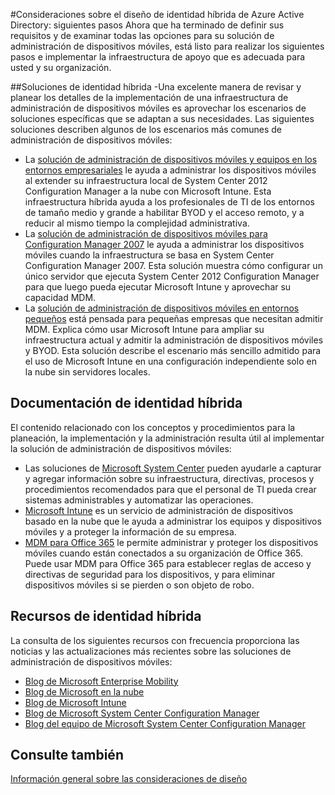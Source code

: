 <properties
	pageTitle="Consideraciones sobre el diseño de identidad híbrida de Azure Active Directory: siguientes pasos | Microsoft Azure"
	description="Un resumen y los pasos que vienen a continuación después de haber leído la guía de consideraciones de diseño de identidad híbrida"
	documentationCenter=""
	services="active-directory"
	authors="billmath"
	manager="femila"
	editor=""/>

<tags
	ms.service="active-directory"
	ms.devlang="na"
	ms.topic="article"
    ms.tgt_pltfrm="na"
    ms.workload="identity" 
	ms.date="07/18/2016"
	ms.author="billmath"/>

#Consideraciones sobre el diseño de identidad híbrida de Azure Active Directory: siguientes pasos
Ahora que ha terminado de definir sus requisitos y de examinar todas las opciones para su solución de administración de dispositivos móviles, está listo para realizar los siguientes pasos e implementar la infraestructura de apoyo que es adecuada para usted y su organización.

##Soluciones de identidad híbrida
-Una excelente manera de revisar y planear los detalles de la implementación de una infraestructura de administración de dispositivos móviles es aprovechar los escenarios de soluciones específicas que se adaptan a sus necesidades. Las siguientes soluciones describen algunos de los escenarios más comunes de administración de dispositivos móviles:

- La [solución de administración de dispositivos móviles y equipos en los entornos empresariales](https://technet.microsoft.com/library/dn582037.aspx) le ayuda a administrar los dispositivos móviles al extender su infraestructura local de System Center 2012 Configuration Manager a la nube con Microsoft Intune. Esta infraestructura híbrida ayuda a los profesionales de TI de los entornos de tamaño medio y grande a habilitar BYOD y el acceso remoto, y a reducir al mismo tiempo la complejidad administrativa.
- La [solución de administración de dispositivos móviles para Configuration Manager 2007](https://technet.microsoft.com/library/dn508400.aspx) le ayuda a administrar los dispositivos móviles cuando la infraestructura se basa en System Center Configuration Manager 2007. Esta solución muestra cómo configurar un único servidor que ejecuta System Center 2012 Configuration Manager para que luego pueda ejecutar Microsoft Intune y aprovechar su capacidad MDM.
- La [solución de administración de dispositivos móviles en entornos pequeños](https://technet.microsoft.com/library/dn715906.aspx) está pensada para pequeñas empresas que necesitan admitir MDM. Explica cómo usar Microsoft Intune para ampliar su infraestructura actual y admitir la administración de dispositivos móviles y BYOD. Esta solución describe el escenario más sencillo admitido para el uso de Microsoft Intune en una configuración independiente solo en la nube sin servidores locales.

## Documentación de identidad híbrida
El contenido relacionado con los conceptos y procedimientos para la planeación, la implementación y la administración resulta útil al implementar la solución de administración de dispositivos móviles:

- Las soluciones de [Microsoft System Center](https://technet.microsoft.com/library/cc507089.aspx) pueden ayudarle a capturar y agregar información sobre su infraestructura, directivas, procesos y procedimientos recomendados para que el personal de TI pueda crear sistemas administrables y automatizar las operaciones.
- [Microsoft Intune](https://technet.microsoft.com/library/jj676587.aspx) es un servicio de administración de dispositivos basado en la nube que le ayuda a administrar los equipos y dispositivos móviles y a proteger la información de su empresa.
- [MDM para Office 365](https://technet.microsoft.com/library/ms.o365.cc.devicepolicy.aspx) le permite administrar y proteger los dispositivos móviles cuando están conectados a su organización de Office 365. Puede usar MDM para Office 365 para establecer reglas de acceso y directivas de seguridad para los dispositivos, y para eliminar dispositivos móviles si se pierden o son objeto de robo.

## Recursos de identidad híbrida
La consulta de los siguientes recursos con frecuencia proporciona las noticias y las actualizaciones más recientes sobre las soluciones de administración de dispositivos móviles:

- [Blog de Microsoft Enterprise Mobility](http://blogs.technet.com/b/enterprisemobility/)
- [Blog de Microsoft en la nube](http://blogs.technet.com/b/in_the_cloud/)
- [Blog de Microsoft Intune](http://blogs.technet.com/b/microsoftintune/)
- [Blog de Microsoft System Center Configuration Manager](http://blogs.technet.com/b/configurationmgr/)
- [Blog del equipo de Microsoft System Center Configuration Manager](http://blogs.technet.com/b/configmgrteam/)

## Consulte también
[Información general sobre las consideraciones de diseño](active-directory-hybrid-identity-design-considerations-overview.md)

<!---HONumber=AcomDC_0720_2016-->